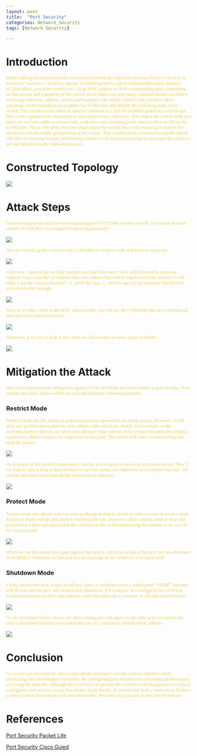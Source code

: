 ```yaml
---
layout: post
title:  "Port Security"
categories: Network_Security
tags: [Network Security]

---
```

# **Introduction**
<span style="color: #f2cf4a; font-family: Babas; font-size: 0.9em;"> 
Before talking about port security we need to mention the operation process of layer 2 devices as known as “switches.” Switches operate by building tables, called context-addressable memory (CAM) tables, which the switch uses t map MAC address to their corresponding port. Depending on the version and capability of the switch, these tables can only maps a limited number of entries involving both (mac address, switch port number). One attack called CAM overflow takes advantage of this limitation to overflow the CAM table and disable the switching logic of the switch. This attack occurs when an attacker connects to a port (or multiple ports) on a switch and then crafts requests from thousands of fake random mac addresses. This makes the switch think that these are real mac address connections, with their corresponding ports, and use these to fill up the CAM table. This CAM table overflow attack turns the switch into a hub, meaning it enables the attacker to see the traffic going in/out of the switch. This could lead to a man-in-the-middle-attack. The idea of securing the port and limiting number of devices/entries helps to eliminate the attack as we will discover in the following section.  </span>

#    **Constructed Topology**

<img src="https://raw.githubusercontent.com/sh1dow3r/sh1dow3r.github.io/master/_posts/img/port_security/1.2.png"/>

#  **Attack Steps**
<span style="color: #f2cf4a; font-family: Babas; font-size: 0.9em;">  After booting up our Kali box and inspecting the CAM Table on oour switch, we can see that the switch’s CAM table is configured to learn dynamically:</span>

<img src="https://raw.githubusercontent.com/sh1dow3r/sh1dow3r.github.io/master/_posts/img/port_security/1.3.1.png"  />

<span style="color: #f2cf4a; font-family: Babas; font-size: 0.9em;"> Also if we look up the count for the CAM table we will see only 4 devices as expected </span>
<img src="  " />


<img src="https://raw.githubusercontent.com/sh1dow3r/sh1dow3r.github.io/master/_posts/img/port_security/1.3.2.png"  />

<span style="color: #f2cf4a; font-family: Babas; font-size: 0.9em;"> After that, I opened up our Kali machine and used the `macof` tool, which basically sends out requests from a number of random fake mac address that will be registered in the switch’s CAM table. I ran the command `macof –i eth0` the flag `-i eth0` to specify the interface that the tool will send traffic through.</span>

<img src="https://raw.githubusercontent.com/sh1dow3r/sh1dow3r.github.io/master/_posts/img/port_security/1.3.3.png" />

<span style="color: #f2cf4a; font-family: Babas; font-size: 0.9em;"> Now, if we take a look at the MAC address table, we will see the CAM table has been overflowed from the `macof` tool we started. </span>

<img src="https://raw.githubusercontent.com/sh1dow3r/sh1dow3r.github.io/master/_posts/img/port_security/1.3.4.png" />


<span style="color: #f2cf4a; font-family: Babas; font-size: 0.9em;"> Moreover, if we take a look at the count we will see that no more space available.</span>

<img src="https://raw.githubusercontent.com/sh1dow3r/sh1dow3r.github.io/master/_posts/img/port_security/1.3.5.png" />

#    **Mitigation the Attack**
<span style="color: #f2cf4a; font-family: Babas; font-size: 0.9em;"> One of the most popular mitigations against CAM overflows on Cisco routers is port-security. Port-security has three modes which we will talk about the following sections. </span>

###          **Restrict Mode**
<span style="color: #f2cf4a; font-family: Babas; font-size: 0.9em;"> Restrict mode has the ability to make the port stay open when an attack occurs, However, it will drop any packets that violate the mac address rules set on the switch.
For example, as the screenshot below depicts, we have only allowed 3 mac address to be learned dynamically. When a fourth mac address wants to be registered on that port. The switch will raise a violation flag and drop the packet. </span>

<img src="https://raw.githubusercontent.com/sh1dow3r/sh1dow3r.github.io/master/_posts/img/port_security/1.4.1.2.png" />

<span style="color: #f2cf4a; font-family: Babas; font-size: 0.9em;"> An example of the switch output when I ran the attack again is shown in screenshot above.
Now if we want to take a look at that interface to see how many mac addresses have violated our rule. We can see that there have been `26380` violations on that port. </span>

<img src="https://raw.githubusercontent.com/sh1dow3r/sh1dow3r.github.io/master/_posts/img/port_security/1.4.1.3.png" />


###       **Protect Mode**
<span style="color: #f2cf4a; font-family: Babas; font-size: 0.9em;"> Protect mode also allows a port to stay up during an attack similar to what we saw in restrict mode. In protect mode it drops any packets violating the rule, however, unlike restrict mode it drops the packets but it does not report back the violation to the switch monitoring the session as we saw in the restrict mode.</span>

<img src="https://raw.githubusercontent.com/sh1dow3r/sh1dow3r.github.io/master/_posts/img/port_security/1.4.2.2.png"  />


<span style="color: #f2cf4a; font-family: Babas; font-size: 0.9em;"> When we ran the macof tool again against the switch, and then looked at the port, we saw that there were `185823` violations on that port but no warnings of the violations were generated. </span>

###         **Shutdown Mode**
<span style="color: #f2cf4a; font-family: Babas; font-size: 0.9em;"> Lastly, shutdown mode works as follows, when a violation occurs a notification “SNMP” message will be sent and the port will immediately shutdown.  For example, we configured our switch to accept a maximum of three mac address, and when this rule is violated, it will shut down the port. </span>


<img src="https://raw.githubusercontent.com/sh1dow3r/sh1dow3r.github.io/master/_posts/img/port_security/1.4.3.1.png"  />

<span style="color: #f2cf4a; font-family: Babas; font-size: 0.9em;"> As the screenshot below shows, we after running the tool again on the same port we can see the port is shut down because we violated the rule of a maximum of three MAC address. </span>


<img src="https://raw.githubusercontent.com/sh1dow3r/sh1dow3r.github.io/master/_posts/img/port_security/1.4.3.2.png"  />


# Conclusion
<span style="color: #f2cf4a; font-family: Babas; font-size: 0.9em;">
As we see can see from the above experiment switchport security restricts outsiders from connecting into the enterprise networks. By configuring port
security one can avoid outsiders from accessing the network. Although there are ways to get into the network even though port security is configured, port security is just like a fence in the border. If a nation has built a fence on its
borders, it doesn’t mean that nobody will cross the border. Port Security just acts as first line of defense.</span >

# References

[Port Security Packet Life](http://packetlife.net/blog/2010/may/3/port-security/)

[Port Security Cisco Guied](https://www.cisco.com/c/en/us/td/docs/switches/lan/catalyst4500/12-2/25ew/configuration/guide/conf/port_sec.html/)